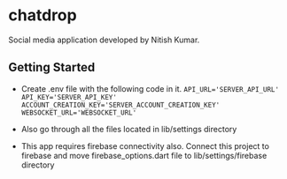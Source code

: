 # chatdrop

Social media application developed by Nitish Kumar.

## Getting Started

- Create .env file with the following code in it.
`
API_URL='SERVER_API_URL'
API_KEY='SERVER_API_KEY'
ACCOUNT_CREATION_KEY='SERVER_ACCOUNT_CREATION_KEY'
WEBSOCKET_URL='WEBSOCKET_URL'
`

- Also go through all the files located in lib/settings directory

- This app requires firebase connectivity also. Connect this project to firebase and move firebase_options.dart file to lib/settings/firebase directory
